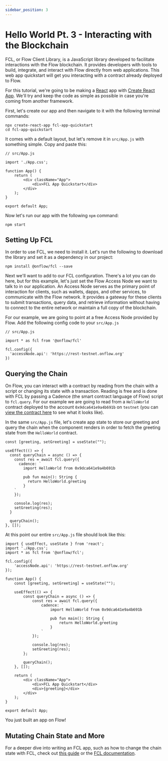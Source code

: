 ```yaml
---
sidebar_position: 3
---
```


# Hello World Pt. 3 - Interacting with the Blockchain

FCL, or Flow Client Library, is a JavaScript library developed to facilitate interactions with the Flow blockchain. It provides developers with tools to build, integrate, and interact with Flow directly from web applications. This web app quickstart will get you interacting with a contract already deployed to Flow.

For this tutorial, we're going to be making a [React](https://react.dev/learn) app with [Create React App](https://create-react-app.dev/). We'll try and keep the code as simple as possible in case you're coming from another framework.

First, let's create our app and then navigate to it with the following terminal commands:

```
npx create-react-app fcl-app-quickstart
cd fcl-app-quickstart
```

It comes with a default layout, but let's remove it in `src/App.js` with something simple. Copy and paste this:

```
// src/App.js

import './App.css';

function App() {
    return (
        <div className="App">
            <div>FCL App Quickstart</div>
        </div>
    );
}

export default App;
```

Now let's run our app with the following `npm` command:

```
npm start
```

## Setting Up FCL

In order to use FCL, we need to install it. Let's run the following to download the library and set it as a dependency in our project:

```
npm install @onflow/fcl --save
```

Next we'll want to add to our FCL configuration. There's a lot you can do here, but for this example, let's just set the Flow Access Node we want to talk to in our application. An Access Node serves as the primary point of interaction for clients, such as wallets, dapps, and other services, to communicate with the Flow network. It provides a gateway for these clients to submit transactions, query data, and retrieve information without having to connect to the entire network or maintain a full copy of the blockchain.

For our example, we are going to point at a free Access Node provided by Flow. Add the following config code to your `src/App.js`

```
// src/App.js

import * as fcl from '@onflow/fcl'

fcl.config({
  'accessNode.api': 'https://rest-testnet.onflow.org'
})
```

## Querying the Chain

On Flow, you can interact with a contract by reading from the chain with a script or changing its state with a transaction. Reading is free and is done with FCL by passing a Cadence (the smart contract language of Flow) script to `fcl.query`. For our example we are going to read from a `HelloWorld` contract deployed to the account `0x9dca641e9a4b691b` on `testnet` (you can [view the contract here](https://f.dnz.dev/0x9dca641e9a4b691b/HelloWorld) to see what it looks like).

In the same `src/App.js` file, let's create app state to store our greeting and query the chain when the component renders in order to fetch the greeting state from the `HelloWorld` contract.

```
const [greeting, setGreeting] = useState("");

useEffect(() => {
  const queryChain = async () => {
    const res = await fcl.query({
      cadence: `
        import HelloWorld from 0x9dca641e9a4b691b

        pub fun main(): String {
          return HelloWorld.greeting
        }
    `
    });

    console.log(res);
    setGreeting(res);
  }

  queryChain();
}, []);
```

At this point our entire `src/App.js` file should look like this:

```
import { useEffect, useState } from 'react';
import './App.css';
import * as fcl from '@onflow/fcl';

fcl.config({
    'accessNode.api': 'https://rest-testnet.onflow.org'
});

function App() {
    const [greeting, setGreeting] = useState("");

    useEffect(() => {
        const queryChain = async () => {
            const res = await fcl.query({
                cadence: `
                    import HelloWorld from 0x9dca641e9a4b691b

                    pub fun main(): String {
                        return HelloWorld.greeting
                    }
                `
            });

            console.log(res);
            setGreeting(res);
        };

        queryChain();
    }, []);

    return (
        <div className="App">
            <div>FCL App Quickstart</div>
            <div>{greeting}</div>
        </div>
    );
}

export default App;
```

You just built an app on Flow!

## Mutating Chain State and More

For a deeper dive into writing an FCL app, such as how to change the chain state with FCL, check out [this guide](../../../guides/flow-app-quickstart.mdx) or the [FCL documentation](../../../tools/clients/fcl-js/index.md).
